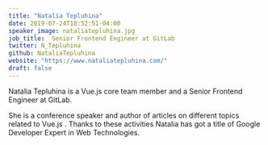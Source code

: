 ```yaml
---
title: "Natalia Tepluhina"
date: 2019-07-24T18:52:51-04:00
speaker_image: nataliatepluhina.jpg
job_title:  Senior Frontend Engineer at GitLab
twitter: N_Tepluhina
github: NataliaTepluhina
website: "https://www.nataliatepluhina.com/"
draft: false
---
```


Natalia Tepluhina is a Vue.js core team member and a Senior Frontend Engineer at GitLab.

She is a conference speaker and author of articles on different topics related to Vue.js . Thanks to these activities Natalia has got a title of Google Developer Expert in Web Technologies.